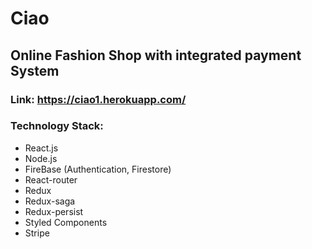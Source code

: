 # Ciao

## Online Fashion Shop with integrated payment System

### Link: <https://ciao1.herokuapp.com/>

### Technology Stack:
  * React.js
  * Node.js
  * FireBase (Authentication, Firestore)
  * React-router
  * Redux
  * Redux-saga
  * Redux-persist
  * Styled Components
  * Stripe
